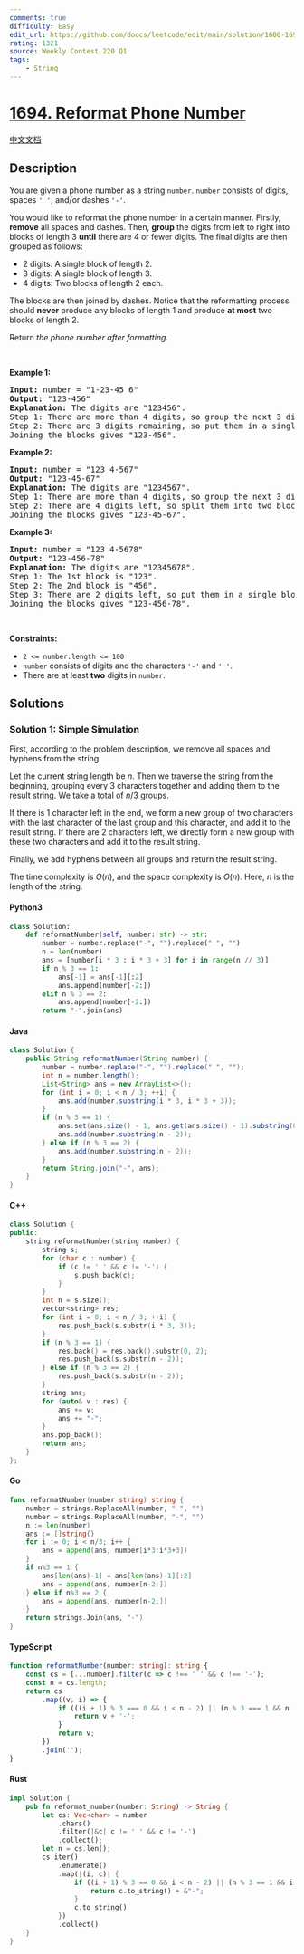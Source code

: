 ```yaml
---
comments: true
difficulty: Easy
edit_url: https://github.com/doocs/leetcode/edit/main/solution/1600-1699/1694.Reformat%20Phone%20Number/README_EN.md
rating: 1321
source: Weekly Contest 220 Q1
tags:
    - String
---
```


<!-- problem:start -->

# [1694. Reformat Phone Number](https://leetcode.com/problems/reformat-phone-number)

[中文文档](/solution/1600-1699/1694.Reformat%20Phone%20Number/README.md)

## Description

<!-- description:start -->

<p>You are given a phone number as a string <code>number</code>. <code>number</code> consists of digits, spaces <code>&#39; &#39;</code>, and/or dashes <code>&#39;-&#39;</code>.</p>

<p>You would like to reformat the phone number in a certain manner. Firstly, <strong>remove</strong> all spaces and dashes. Then, <strong>group</strong> the digits from left to right into blocks of length 3 <strong>until</strong> there are 4 or fewer digits. The final digits are then grouped as follows:</p>

<ul>
	<li>2 digits: A single block of length 2.</li>
	<li>3 digits: A single block of length 3.</li>
	<li>4 digits: Two blocks of length 2 each.</li>
</ul>

<p>The blocks are then joined by dashes. Notice that the reformatting process should <strong>never</strong> produce any blocks of length 1 and produce <strong>at most</strong> two blocks of length 2.</p>

<p>Return <em>the phone number after formatting.</em></p>

<p>&nbsp;</p>
<p><strong class="example">Example 1:</strong></p>

<pre>
<strong>Input:</strong> number = &quot;1-23-45 6&quot;
<strong>Output:</strong> &quot;123-456&quot;
<strong>Explanation:</strong> The digits are &quot;123456&quot;.
Step 1: There are more than 4 digits, so group the next 3 digits. The 1st block is &quot;123&quot;.
Step 2: There are 3 digits remaining, so put them in a single block of length 3. The 2nd block is &quot;456&quot;.
Joining the blocks gives &quot;123-456&quot;.
</pre>

<p><strong class="example">Example 2:</strong></p>

<pre>
<strong>Input:</strong> number = &quot;123 4-567&quot;
<strong>Output:</strong> &quot;123-45-67&quot;
<strong>Explanation: </strong>The digits are &quot;1234567&quot;.
Step 1: There are more than 4 digits, so group the next 3 digits. The 1st block is &quot;123&quot;.
Step 2: There are 4 digits left, so split them into two blocks of length 2. The blocks are &quot;45&quot; and &quot;67&quot;.
Joining the blocks gives &quot;123-45-67&quot;.
</pre>

<p><strong class="example">Example 3:</strong></p>

<pre>
<strong>Input:</strong> number = &quot;123 4-5678&quot;
<strong>Output:</strong> &quot;123-456-78&quot;
<strong>Explanation:</strong> The digits are &quot;12345678&quot;.
Step 1: The 1st block is &quot;123&quot;.
Step 2: The 2nd block is &quot;456&quot;.
Step 3: There are 2 digits left, so put them in a single block of length 2. The 3rd block is &quot;78&quot;.
Joining the blocks gives &quot;123-456-78&quot;.
</pre>

<p>&nbsp;</p>
<p><strong>Constraints:</strong></p>

<ul>
	<li><code>2 &lt;= number.length &lt;= 100</code></li>
	<li><code>number</code> consists of digits and the characters <code>&#39;-&#39;</code> and <code>&#39; &#39;</code>.</li>
	<li>There are at least <strong>two</strong> digits in <code>number</code>.</li>
</ul>

<!-- description:end -->

## Solutions

<!-- solution:start -->

### Solution 1: Simple Simulation

First, according to the problem description, we remove all spaces and hyphens from the string.

Let the current string length be $n$. Then we traverse the string from the beginning, grouping every $3$ characters together and adding them to the result string. We take a total of $n / 3$ groups.

If there is $1$ character left in the end, we form a new group of two characters with the last character of the last group and this character, and add it to the result string. If there are $2$ characters left, we directly form a new group with these two characters and add it to the result string.

Finally, we add hyphens between all groups and return the result string.

The time complexity is $O(n)$, and the space complexity is $O(n)$. Here, $n$ is the length of the string.

<!-- tabs:start -->

#### Python3

```python
class Solution:
    def reformatNumber(self, number: str) -> str:
        number = number.replace("-", "").replace(" ", "")
        n = len(number)
        ans = [number[i * 3 : i * 3 + 3] for i in range(n // 3)]
        if n % 3 == 1:
            ans[-1] = ans[-1][:2]
            ans.append(number[-2:])
        elif n % 3 == 2:
            ans.append(number[-2:])
        return "-".join(ans)
```

#### Java

```java
class Solution {
    public String reformatNumber(String number) {
        number = number.replace("-", "").replace(" ", "");
        int n = number.length();
        List<String> ans = new ArrayList<>();
        for (int i = 0; i < n / 3; ++i) {
            ans.add(number.substring(i * 3, i * 3 + 3));
        }
        if (n % 3 == 1) {
            ans.set(ans.size() - 1, ans.get(ans.size() - 1).substring(0, 2));
            ans.add(number.substring(n - 2));
        } else if (n % 3 == 2) {
            ans.add(number.substring(n - 2));
        }
        return String.join("-", ans);
    }
}
```

#### C++

```cpp
class Solution {
public:
    string reformatNumber(string number) {
        string s;
        for (char c : number) {
            if (c != ' ' && c != '-') {
                s.push_back(c);
            }
        }
        int n = s.size();
        vector<string> res;
        for (int i = 0; i < n / 3; ++i) {
            res.push_back(s.substr(i * 3, 3));
        }
        if (n % 3 == 1) {
            res.back() = res.back().substr(0, 2);
            res.push_back(s.substr(n - 2));
        } else if (n % 3 == 2) {
            res.push_back(s.substr(n - 2));
        }
        string ans;
        for (auto& v : res) {
            ans += v;
            ans += "-";
        }
        ans.pop_back();
        return ans;
    }
};
```

#### Go

```go
func reformatNumber(number string) string {
	number = strings.ReplaceAll(number, " ", "")
	number = strings.ReplaceAll(number, "-", "")
	n := len(number)
	ans := []string{}
	for i := 0; i < n/3; i++ {
		ans = append(ans, number[i*3:i*3+3])
	}
	if n%3 == 1 {
		ans[len(ans)-1] = ans[len(ans)-1][:2]
		ans = append(ans, number[n-2:])
	} else if n%3 == 2 {
		ans = append(ans, number[n-2:])
	}
	return strings.Join(ans, "-")
}
```

#### TypeScript

```ts
function reformatNumber(number: string): string {
    const cs = [...number].filter(c => c !== ' ' && c !== '-');
    const n = cs.length;
    return cs
        .map((v, i) => {
            if (((i + 1) % 3 === 0 && i < n - 2) || (n % 3 === 1 && n - 3 === i)) {
                return v + '-';
            }
            return v;
        })
        .join('');
}
```

#### Rust

```rust
impl Solution {
    pub fn reformat_number(number: String) -> String {
        let cs: Vec<char> = number
            .chars()
            .filter(|&c| c != ' ' && c != '-')
            .collect();
        let n = cs.len();
        cs.iter()
            .enumerate()
            .map(|(i, c)| {
                if ((i + 1) % 3 == 0 && i < n - 2) || (n % 3 == 1 && i == n - 3) {
                    return c.to_string() + &"-";
                }
                c.to_string()
            })
            .collect()
    }
}
```

<!-- tabs:end -->

<!-- solution:end -->

<!-- problem:end -->
